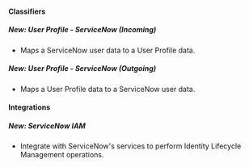
#### Classifiers
##### New: User Profile - ServiceNow (Incoming)
- Maps a ServiceNow user data to a User Profile data.
##### New: User Profile - ServiceNow (Outgoing)
- Maps a User Profile data to a ServiceNow user data.

#### Integrations
##### New: ServiceNow IAM
- Integrate with ServiceNow's services to perform Identity Lifecycle Management operations.
